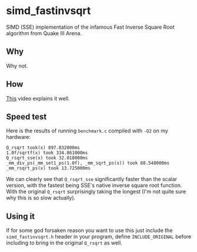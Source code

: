 # simd_fastinvsqrt

SIMD (SSE) implementation of the infamous Fast Inverse Square Root algorithm from Quake III Arena.

## Why

Why not.

## How

[This](https://www.youtube.com/watch?v=p8u_k2LIZyo) video explains it well.

## Speed test

Here is the results of running `benchmark.c` compiled with `-O2` on my hardware:

```
Q_rsqrt took(x) 897.832000ms
1.0f/sqrtf(x) took 334.861000ms
Q_rsqrt_sse(x) took 32.018000ms
_mm_div_ps(_mm_set1_ps(1.0f), _mm_sqrt_ps(x)) took 88.548000ms
_mm_rsqrt_ps(x) took 13.725000ms
```

We can clearly see that `Q_rsqrt_sse` significantly faster than the scalar version, with the fastest being SSE's native inverse square root function. With the original `Q_rsqrt` surprisingly taking the longest (I'm not quite sure why this is so slow actually).

## Using it

If for some god forsaken reason you want to use this just include the `simd_fastinvsqrt.h` header in your program, define `INCLUDE_ORIGINAL` before including to bring in the original `Q_rsqrt` as well.
